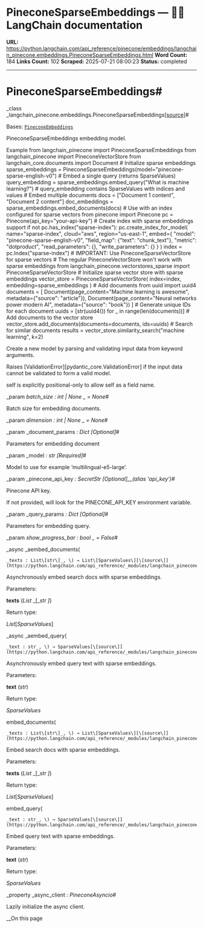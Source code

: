 # PineconeSparseEmbeddings — 🦜🔗 LangChain  documentation

**URL:** https://python.langchain.com/api_reference/pinecone/embeddings/langchain_pinecone.embeddings.PineconeSparseEmbeddings.html
**Word Count:** 184
**Links Count:** 102
**Scraped:** 2025-07-21 08:00:23
**Status:** completed

---

# PineconeSparseEmbeddings\#

_class _langchain\_pinecone.embeddings.PineconeSparseEmbeddings[\[source\]](https://python.langchain.com/api_reference/_modules/langchain_pinecone/embeddings.html#PineconeSparseEmbeddings)\#     

Bases: [`PineconeEmbeddings`](https://python.langchain.com/api_reference/pinecone/embeddings/langchain_pinecone.embeddings.PineconeEmbeddings.html#langchain_pinecone.embeddings.PineconeEmbeddings "langchain_pinecone.embeddings.PineconeEmbeddings")

PineconeSparseEmbeddings embedding model.

Example               from langchain_pinecone import PineconeSparseEmbeddings     from langchain_pinecone import PineconeVectorStore     from langchain_core.documents import Document          # Initialize sparse embeddings     sparse_embeddings = PineconeSparseEmbeddings(model="pinecone-sparse-english-v0")          # Embed a single query (returns SparseValues)     query_embedding = sparse_embeddings.embed_query("What is machine learning?")     # query_embedding contains SparseValues with indices and values          # Embed multiple documents     docs = ["Document 1 content", "Document 2 content"]     doc_embeddings = sparse_embeddings.embed_documents(docs)          # Use with an index configured for sparse vectors     from pinecone import Pinecone          pc = Pinecone(api_key="your-api-key")          # Create index with sparse embeddings support     if not pc.has_index("sparse-index"):         pc.create_index_for_model(             name="sparse-index",             cloud="aws",             region="us-east-1",             embed={                 "model": "pinecone-sparse-english-v0",                 "field_map": {"text": "chunk_text"},                 "metric": "dotproduct",                 "read_parameters": {},                 "write_parameters": {}             }         )          index = pc.Index("sparse-index")          # IMPORTANT: Use PineconeSparseVectorStore for sparse vectors     # The regular PineconeVectorStore won't work with sparse embeddings     from langchain_pinecone.vectorstores_sparse import PineconeSparseVectorStore          # Initialize sparse vector store with sparse embeddings     vector_store = PineconeSparseVectorStore(         index=index,         embedding=sparse_embeddings     )          # Add documents     from uuid import uuid4          documents = [         Document(page_content="Machine learning is awesome", metadata={"source": "article"}),         Document(page_content="Neural networks power modern AI", metadata={"source": "book"})     ]          # Generate unique IDs for each document     uuids = [str(uuid4()) for _ in range(len(documents))]          # Add documents to the vector store     vector_store.add_documents(documents=documents, ids=uuids)          # Search for similar documents     results = vector_store.similarity_search("machine learning", k=2)     

Create a new model by parsing and validating input data from keyword arguments.

Raises \[ValidationError\]\[pydantic\_core.ValidationError\] if the input data cannot be validated to form a valid model.

self is explicitly positional-only to allow self as a field name.

_param _batch\_size _: int | None_ _ = None_\#     

Batch size for embedding documents.

_param _dimension _: int | None_ _ = None_\#     

_param _document\_params _: Dict_ _\[Optional\]_\#     

Parameters for embedding document

_param _model _: str_ _\[Required\]_\#     

Model to use for example ‘multilingual-e5-large’.

_param _pinecone\_api\_key _: SecretStr_ _\[Optional\]__\(alias 'api\_key'\)_\#     

Pinecone API key.

If not provided, will look for the PINECONE\_API\_KEY environment variable.

_param _query\_params _: Dict_ _\[Optional\]_\#     

Parameters for embedding query.

_param _show\_progress\_bar _: bool_ _ = False_\#     

_async _aembed\_documents\(

    _texts : List\[str\]_, \) → List\[SparseValues\][\[source\]](https://python.langchain.com/api_reference/_modules/langchain_pinecone/embeddings.html#PineconeSparseEmbeddings.aembed_documents)\#     

Asynchronously embed search docs with sparse embeddings.

Parameters:     

**texts** \(_List_ _\[__str_ _\]_\)

Return type:     

_List_\[_SparseValues_\]

_async _aembed\_query\(

    _text : str_, \) → SparseValues[\[source\]](https://python.langchain.com/api_reference/_modules/langchain_pinecone/embeddings.html#PineconeSparseEmbeddings.aembed_query)\#     

Asynchronously embed query text with sparse embeddings.

Parameters:     

**text** \(_str_\)

Return type:     

_SparseValues_

embed\_documents\(

    _texts : List\[str\]_, \) → List\[SparseValues\][\[source\]](https://python.langchain.com/api_reference/_modules/langchain_pinecone/embeddings.html#PineconeSparseEmbeddings.embed_documents)\#     

Embed search docs with sparse embeddings.

Parameters:     

**texts** \(_List_ _\[__str_ _\]_\)

Return type:     

_List_\[_SparseValues_\]

embed\_query\(

    _text : str_, \) → SparseValues[\[source\]](https://python.langchain.com/api_reference/_modules/langchain_pinecone/embeddings.html#PineconeSparseEmbeddings.embed_query)\#     

Embed query text with sparse embeddings.

Parameters:     

**text** \(_str_\)

Return type:     

_SparseValues_

_property _async\_client _: PineconeAsyncio_\#     

Lazily initialize the async client.

__On this page